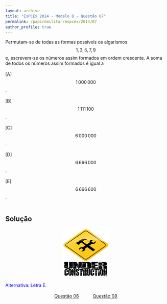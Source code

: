 ```yaml
---
layout: archive
title: "EsPCEx 2014 - Modelo D - Questão 07"
permalink: /papiromilitar/espcex/2014/07
author_profile: true
---
```


Permutam-se de todas as formas possíveis os algarismos $$1, 3, 5, 7, 9$$ e, escrevem-se os números assim formados em ordem crescente. A soma de todos os números assim formados é igual a <br /><br />
[A] $$1 \, 000 \, 000$$. <br /><br />
[B] $$1 \, 111 \, 100$$. <br /><br />
[C] $$6 \, 000 \, 000$$. <br /><br />
[D] $$6 \, 666 \, 000$$. <br /><br />
[E] $$6 \, 666 \, 600$$. <br /><br />

## Solução

<center>
<img src="/images/construcao.png" height="150px" width="150px">
</center>
<br />
<font color="blue">Alternativa: Letra E.</font> <br /><br />
<center>
<a href="/papiromilitar/espcex/2014/06">Questão 06</a> &nbsp;&nbsp;&nbsp;&nbsp;&nbsp;&nbsp;&nbsp;&nbsp;&nbsp; <a href="/papiromilitar/espcex/2014/08">Questão 08</a>
</center>

